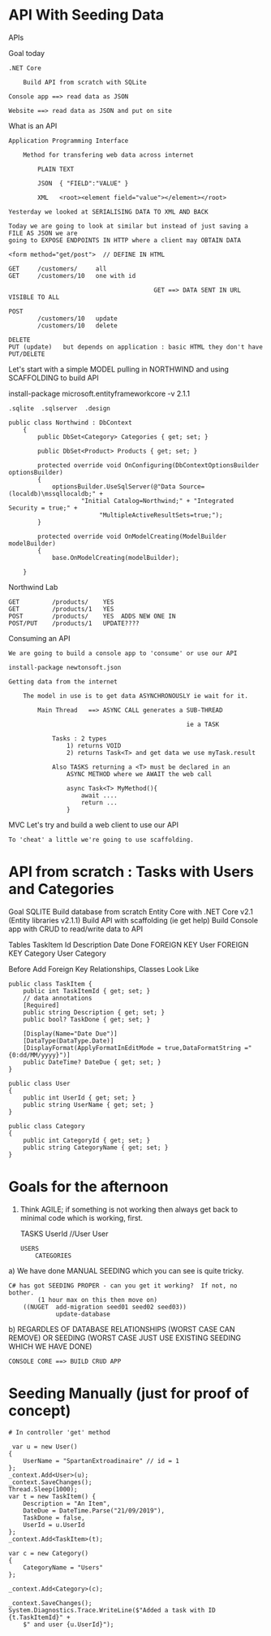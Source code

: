 # API With Seeding Data

APIs

Goal today

```
.NET Core

	Build API from scratch with SQLite

Console app ==> read data as JSON

Website ==> read data as JSON and put on site
```

What is an API

```
Application Programming Interface

	Method for transfering web data across internet

		PLAIN TEXT

		JSON  { "FIELD":"VALUE" }

		XML   <root><element field="value"></element></root>  

Yesterday we looked at SERIALISING DATA TO XML AND BACK

Today we are going to look at similar but instead of just saving a FILE AS JSON we are 
going to EXPOSE ENDPOINTS IN HTTP where a client may OBTAIN DATA

<form method="get/post">  // DEFINE IN HTML

GET 	/customers/     all
GET 	/customers/10   one with id

										GET ==> DATA SENT IN URL VISIBLE TO ALL

POST 
		/customers/10   update 
		/customers/10   delete

DELETE
PUT (update)   but depends on application : basic HTML they don't have PUT/DELETE
```

Let's start with a simple MODEL pulling in NORTHWIND and using SCAFFOLDING to build API

install-package microsoft.entityframeworkcore -v 2.1.1

```
.sqlite  .sqlserver  .design

public class Northwind : DbContext
    {
        public DbSet<Category> Categories { get; set; }

        public DbSet<Product> Products { get; set; }

        protected override void OnConfiguring(DbContextOptionsBuilder optionsBuilder)
        {
            optionsBuilder.UseSqlServer(@"Data Source=(localdb)\mssqllocaldb;" + 
                    "Initial Catalog=Northwind;" + "Integrated Security = true;" + 
                         "MultipleActiveResultSets=true;");
        }

        protected override void OnModelCreating(ModelBuilder modelBuilder)
        {
            base.OnModelCreating(modelBuilder);

    }
```

Northwind Lab

```
GET 		/products/    YES
GET 		/products/1   YES
POST 		/products/    YES  ADDS NEW ONE IN
POST/PUT    /products/1   UPDATE????
```

Consuming an API

```
We are going to build a console app to 'consume' or use our API

install-package newtonsoft.json

Getting data from the internet

	The model in use is to get data ASYNCHRONOUSLY ie wait for it.

		Main Thread   ==> ASYNC CALL generates a SUB-THREAD

												 ie a TASK

			Tasks : 2 types
				1) returns VOID
				2) returns Task<T> and get data we use myTask.result

			Also TASKS returning a <T> must be declared in an
				ASYNC METHOD where we AWAIT the web call

				async Task<T> MyMethod(){
					await ....
					return ...
				}
```

MVC
Let's try and build a web client to use our API

```
To 'cheat' a little we're going to use scaffolding.
```

# API from scratch : Tasks with Users and Categories

Goal
SQLITE
Build database from scratch
Entity Core with .NET Core v2.1 (Entity libraries v2.1.1)
Build API with scaffolding (ie get help)
Build Console app with CRUD to read/write data to API

Tables
TaskItem
Id
Description
Date
Done
FOREIGN KEY User
FOREIGN KEY Category
User
Category

Before Add Foreign Key Relationships, Classes Look Like

```
public class TaskItem { 
    public int TaskItemId { get; set; }
    // data annotations
    [Required]
    public string Description { get; set; }
    public bool? TaskDone { get; set; }

    [Display(Name="Date Due")]
    [DataType(DataType.Date)]
    [DisplayFormat(ApplyFormatInEditMode = true,DataFormatString ="{0:dd/MM/yyyy}")]
    public DateTime? DateDue { get; set; }
}

public class User
{
    public int UserId { get; set; }
    public string UserName { get; set; }
}

public class Category
{
    public int CategoryId { get; set; }
    public string CategoryName { get; set; }
}
```

# Goals for the afternoon

1. Think AGILE; if something is not working then always get back to minimal code which is working, first.

    TASKS
    UserId
    //User User

    ```
    USERS
     	CATEGORIES
    ```

a) We have done MANUAL SEEDING which you can see is quite tricky.

```
C# has got SEEDING PROPER - can you get it working?  If not, no bother.
		(1 hour max on this then move on)
	((NUGET  add-migration seed01 seed02 seed03))
	         update-database
```

b) REGARDLES OF DATABASE RELATIONSHIPS (WORST CASE CAN REMOVE) OR SEEDING (WORST CASE JUST USE EXISTING SEEDING WHICH WE HAVE DONE)

```
CONSOLE CORE ==> BUILD CRUD APP
```

# Seeding Manually (just for proof of concept)

```
# In controller 'get' method

 var u = new User()
{
    UserName = "SpartanExtroadinaire" // id = 1
};
_context.Add<User>(u);
_context.SaveChanges();
Thread.Sleep(1000);
var t = new TaskItem() {
    Description = "An Item",
    DateDue = DateTime.Parse("21/09/2019"),
    TaskDone = false,
    UserId = u.UserId
};
_context.Add<TaskItem>(t);

var c = new Category()
{
    CategoryName = "Users"
};

_context.Add<Category>(c);

_context.SaveChanges();
System.Diagnostics.Trace.WriteLine($"Added a task with ID {t.TaskItemId}" +
    $" and user {u.UserId}");
```